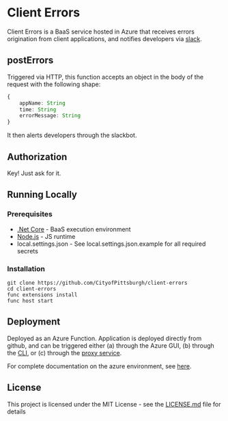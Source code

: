# Client Errors

Client Errors is a BaaS service hosted in Azure that receives errors origination from client applications, and notifies developers via [slack](https://github.com/CityofPittsburgh/baloo).

## postErrors
Triggered via HTTP, this function accepts an object in the body of the request with the following shape:
```typescript
{
    appName: String
    time: String
    errorMessage: String
}
```

It then alerts developers through the slackbot.

## Authorization

Key! Just ask for  it.

## Running Locally

### Prerequisites
* [.Net Core](https://dotnet.microsoft.com/download) - BaaS execution environment
* [Node.js](https://nodejs.org) - JS runtime
* local.settings.json - See local.settings.json.example for all required secrets

### Installation
```
git clone https://github.com/CityofPittsburgh/client-errors
cd client-errors
func extensions install
func host start
```

## Deployment

Deployed as an Azure Function.  Application is deployed directly from github, and can be triggered either (a) through the Azure GUI, (b) through the [CLI](https://docs.microsoft.com/en-us/cli/azure/webapp/deployment/source?view=azure-cli-latest#az-webapp-deployment-source-sync), or (c) through the [proxy service](https://github.com/CityofPittsburgh/azure-proxy).

For complete documentation on the azure environment, see [here](https://github.com/CityofPittsburgh/all-things-azure.git).

## License

This project is licensed under the MIT License - see the [LICENSE.md](LICENSE.md) file for details